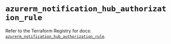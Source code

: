 # `azurerm_notification_hub_authorization_rule`

Refer to the Terraform Registry for docs: [`azurerm_notification_hub_authorization_rule`](https://registry.terraform.io/providers/hashicorp/azurerm/3.89.0/docs/resources/notification_hub_authorization_rule).
